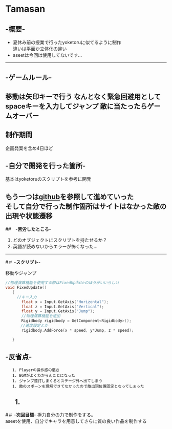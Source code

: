# **Tamasan**

## -**概要**-
- 夏休み前の授業で行ったyoketoruに似てるように制作  
  違いは平面か立体化の違い
- aseetは今回は使用してないです...
---
## -**ゲームルール**-  

移動は矢印キーで行う
なんとなく緊急回避用としてspaceキーを入力してジャンプ
敵に当たったらゲームオーバー
---
## 制作期間  
企画発案を含め4日ほど
## -**自分で開発を行った箇所**-
基本はyoketoruのスクリプトを参考に開発

  もう一つは[github](https://github.com/unity3d-jp/FirstTutorial/wiki "チュートリアルサイト")を参照して進めていった  
そして自分で行った制作箇所はサイトはなかった敵の出現や状態遷移
---
##　-**苦労したところ**-  
1. どのオブジェクトにスクリプトを持たせるか？
1. 英語が読めないからエラーが怖くなった...
---
#＃ -**スクリプト**-

移動やジャンプ
```C
//物理演算機能を使用する際はFixedUpdateのほうがいいらしい
void FixedUpdate()
   {
     //キー入力
       float x = Input.GetAxis("Horizontal");
       float z = Input.GetAxis("Vertical");
       float y = Input.GetAxis("Jump");
       //物理演算機能を追加
       Rigidbody rigidbody = GetComponent<Rigidbody>();
　　　　//速度設定とか
       rigidbody.AddForce(x * speed, y*Jump, z * speed);

   }
   ```
## -**反省点**-  

       1. Playerの操作感の悪さ
       1. BGMがよくわからんことになった
       1. ジャンプ連打しまくるとステージ外へ出てしまう
       1. 敵のスポーンを理解できてなかったので敵出現位置固定となってしまった
       1. 
---

#＃ -**次回目標**-
極力自分の力で制作をする。  
aseetを使用、自分でキャラを用意してさらに質の良い作品を制作する  
